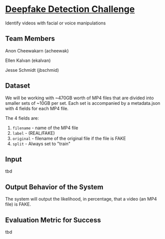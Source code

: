 # [Deepfake Detection Challenge](https://www.kaggle.com/c/deepfake-detection-challenge/data)
Identify videos with facial or voice manipulations


## Team Members

Anon Cheewakarn (acheewak)

Ellen Kalvan (ekalvan)

Jesse Schmidt (jbschmid)


## Dataset

We will be working with ~470GB worth of MP4 files that are divided into smaller sets of ~10GB per set. Each set is accompanied by a metadata.json with 4 fields for each MP4 file. 

The 4 fields are:
1. `filename` - name of the MP4 file
2. `label` - (REAL/FAKE)
3. `original` - filename of the original file if the file is FAKE
4. `split` - Always set to "train"


## Input

tbd


## Output Behavior of the System

The system will output the likelihood, in percentage, that a video (an MP4 file) is FAKE.


## Evaluation Metric for Success

tbd
